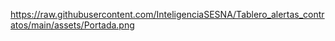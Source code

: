 https://raw.githubusercontent.com/InteligenciaSESNA/Tablero_alertas_contratos/main/assets/Portada.png
